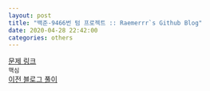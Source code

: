 ```yaml
---  
layout: post  
title: "백준-9466번 텀 프로젝트 :: Raemerrr`s Github Blog"  
date: 2020-04-28 22:42:00  
categories: others  
---  
```

<a href="https://www.acmicpc.net/problem/9466" target="_blank">문제 링크</a>     
`핵심`  
<a href="https://blog.naver.com/rkdfoals/221813379960" target="_blank">이전 블로그 풀이</a>  
<script src="https://gist.github.com/Raemerrr/3c4af73d8a4aad50be342e37c19e7568.js"></script>